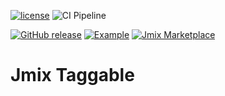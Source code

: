 [![license](https://img.shields.io/badge/license-Apache%20License%202.0-blue.svg?style=flat)](http://www.apache.org/licenses/LICENSE-2.0)
![CI Pipeline](https://github.com/mariodavid/jmix-taggable/actions/workflows/test.yml/badge.svg)

[![GitHub release](https://img.shields.io/github/release/mariodavid/jmix-taggable.svg)](https://github.com/mariodavid/jmix-taggable/releases/)
[![Example](https://img.shields.io/badge/example-jmix--taggable--example-brightgreen)](https://github.com/mariodavid/jmix-taggable-example)
[![Jmix Marketplace](https://img.shields.io/badge/marketplace-jmix--taggable-orange)](https://www.jmix.io/marketplace/taggable)


# Jmix Taggable

